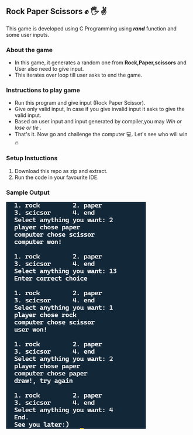 ## Rock Paper Scissors ✊  🖐️ ✌
This game is developed using C Programming using <em><b>rand</b></em> function and some user inputs.

### About the game
- In this game, it generates a random one from <strong>Rock,Paper,scissors</strong> and User also need to give input.
- This iterates over loop till user asks to end the game. 

### Instructions to play game
- Run this program and give input (Rock Paper Scissor).
- Give only valid input, In case if you give invalid input it asks to give the valid input.
- Based on user input and input generated by compiler,you may <em>Win or lose or tie </em>.
- That's it. Now go and challenge the computer 💻. Let's see who will win  🔥

### Setup Instuctions
1. Download this repo as zip and extract.
2. Run the code in your favourite IDE.

### Sample Output
<img src="RPSoutput.png" alt="outpur">

<!-- <p align: "center">Happy Rock Paper Scissors</p> -->

